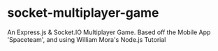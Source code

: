 socket-multiplayer-game
=======================

An Express.js &amp; Socket.IO Multiplayer Game. Based off the Mobile App 'Spaceteam', and using William Mora's Node.js Tutorial
